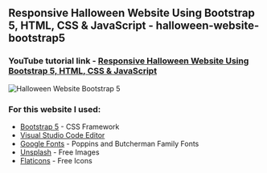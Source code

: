 ## Responsive Halloween Website Using Bootstrap 5, HTML, CSS & JavaScript - halloween-website-bootstrap5

### YouTube tutorial link - [Responsive Halloween Website Using Bootstrap 5, HTML, CSS & JavaScript](https://youtu.be/BBChCc4CHCo?si=Ntvjw04_JztnLFkv)

<img src="Halloween Website Bootstrap 5 Img.jpg" alt="Halloween Website Bootstrap 5" />

### For this website I used:
- [Bootstrap 5](https://getbootstrap.com/) - CSS Framework
- [Visual Studio Code Editor](https://code.visualstudio.com/)
- [Google Fonts](https://fonts.google.com/) - Poppins and Butcherman Family Fonts
- [Unsplash](https://unsplash.com/) - Free Images
- [Flaticons](https://www.flaticon.com/) - Free Icons